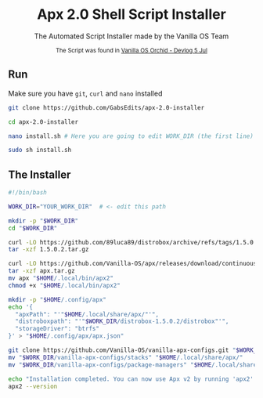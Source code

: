 <div align="center">
<h1>Apx 2.0 Shell Script Installer</h1>
<p>The Automated Script Installer made by the Vanilla OS Team</p>
<sup>The Script was found in <a href="https://vanillaos.org/2023/07/05/vanilla-os-orchid-devlog.html">Vanilla OS Orchid - Devlog 5 Jul</a></sup>
</div>

## Run
Make sure you have `git`, `curl` and `nano` installed 
```bash
git clone https://github.com/GabsEdits/apx-2.0-installer
```
```bash
cd apx-2.0-installer
```
```bash
nano install.sh # Here you are going to edit WORK_DIR (the first line)
``` 
```bash
sudo sh install.sh
```

## The Installer
```bash
#!/bin/bash

WORK_DIR="YOUR_WORK_DIR"  # <- edit this path

mkdir -p "$WORK_DIR"
cd "$WORK_DIR"

curl -LO https://github.com/89luca89/distrobox/archive/refs/tags/1.5.0.2.tar.gz
tar -xzf 1.5.0.2.tar.gz

curl -LO https://github.com/Vanilla-OS/apx/releases/download/continuous/apx.tar.gz
tar -xzf apx.tar.gz
mv apx "$HOME/.local/bin/apx2"
chmod +x "$HOME/.local/bin/apx2"

mkdir -p "$HOME/.config/apx"
echo '{
  "apxPath": "'"$HOME/.local/share/apx/"'",
  "distroboxpath": "'"$WORK_DIR/distrobox-1.5.0.2/distrobox"'",
  "storageDriver": "btrfs"
}' > "$HOME/.config/apx/apx.json"

git clone https://github.com/Vanilla-OS/vanilla-apx-configs.git "$WORK_DIR/vanilla-apx-configs"
mv "$WORK_DIR/vanilla-apx-configs/stacks" "$HOME/.local/share/apx/"
mv "$WORK_DIR/vanilla-apx-configs/package-managers" "$HOME/.local/share/apx/"

echo "Installation completed. You can now use Apx v2 by running 'apx2'."
apx2 --version
```
